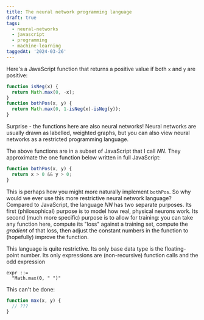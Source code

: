 ```yaml
---
title: The neural network programming language
draft: true
tags:
  - neural-networks
  - javascript
  - programming
  - machine-learning
taggedAt: '2024-03-26'
---
```


Here's a JavaScript function that
returns a positive value if both `x` and `y` are positive:

```js
function isNeg(x) {
  return Math.max(0, -x);
}
function bothPos(x, y) {
  return Math.max(0, 1-isNeg(x)-isNeg(y));
}
```

Surprise - the functions here are also neural networks!
Neural networks are usually drawn as labelled, weighted graphs,
but you can also view neural networks as a restricted programming language.

The above functions are in a subset of JavaScript that I call _NN_.
They approximate the one function below written in full JavaScript:

```js
function bothPos(x, y) {
  return x > 0 && y > 0;
}
```

This is perhaps how you might more naturally implement `bothPos`.
So why would we ever use this more restrictive neural network language?
Compared to JavaScript, the language _NN_ has two separate purposes.
Its first (philosophical) purpose is to model how real, physical neurons work.
Its second (much more specific) purpose is to allow for training:
you can take any function here,
compute its "loss" against a training set,
compute the _gradient_ of that loss,
then adjust the constant numbers in the function
to (hopefully) improve the function.

This language is quite restrictive.
Its only base data type is the floating-point number.
Its only expressions are (non-recursive) function calls
and the odd expression

```ebnf
expr ::=
  "Math.max(0, " ")"
```

This can't be done:

```js
function max(x, y) {
  // ???
}
```
